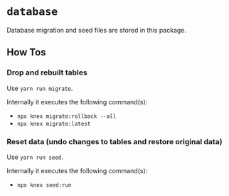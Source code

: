 # `database`

Database migration and seed files are stored in this package.

## How Tos

### Drop and rebuilt tables

Use `yarn run migrate`.

Internally it executes the following command(s):

- `npx knex migrate:rollback --all`
- `npx knex migrate:latest`

### Reset data (undo changes to tables and restore original data)

Use `yarn run seed`.

Internally it executes the following command(s):

- `npx knex seed:run`
